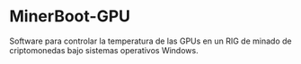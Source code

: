 # MinerBoot-GPU
 Software para controlar la temperatura de las GPUs en un RIG de minado de criptomonedas bajo sistemas operativos Windows.
